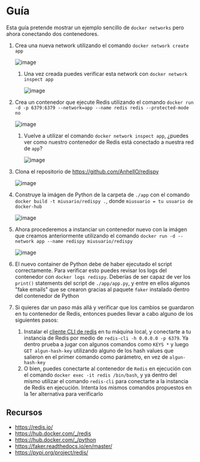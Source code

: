 # Guía

Esta guía pretende mostrar un ejemplo sencillo de `docker networks` pero ahora conectando dos contenedores.

1. Crea una nueva network utilizando el comando `docker network create app`
   
   ![image](https://user-images.githubusercontent.com/71090472/172039674-e23f7bca-f18c-4674-80ca-39e9e2397282.png)
   
   1. Una vez creada puedes verificar esta network con `docker network inspect app`

      ![image](https://user-images.githubusercontent.com/71090472/172039681-4f3fd9b4-5e47-4577-9e8c-06c3ef354807.png)

2. Crea un contenedor que ejecute Redis utilizando el comando `docker run -d -p 6379:6379 --network=app --name redis redis --protected-mode no`
   
   ![image](https://user-images.githubusercontent.com/71090472/172039769-58ba0784-0e10-4270-81df-ed1ff3a2eb6a.png)
   
   1. Vuelve a utilizar el comando `docker network inspect app`, ¿puedes ver como nuestro contenedor de Redis está conectado a nuestra red de `app`?

      ![image](https://user-images.githubusercontent.com/71090472/172039807-fae951a2-6b7d-4b4d-9bd3-ecf3ca31f725.png)

3. Clona el repositorio de <https://github.com/AnhellO/redispy>

   ![image](https://user-images.githubusercontent.com/71090472/172039863-66d5ba04-dd43-47f1-980c-f398a2b984cf.png)

4. Construye la imágen de Python de la carpeta de `./app` con el comando `docker build -t miusario/redispy .`, donde `miusuario = tu usuario de docker-hub`

   ![image](https://user-images.githubusercontent.com/71090472/172039949-aa9708fc-eeb6-44f6-9bab-dbf261584606.png)

5. Ahora procederemos a instanciar un contenedor nuevo con la imágen que creamos anteriormente utilizando el comando `docker run -d --network app --name redispy miusuario/redispy`

   ![image](https://user-images.githubusercontent.com/71090472/172040012-1d0345df-b9f1-4416-8d62-a1ad465fd54a.png)

6. El nuevo container de Python debe de haber ejecutado el script correctamente. Para verificar esto puedes revisar los logs del contenedor con `docker logs redispy`. Deberías de ser capaz de ver los `print()` statements del script de `./app/app.py`, y entre en ellos algunos "fake emails" que se crearon gracias al paquete `faker` instalado dentro del contenedor de Python



7. Si quieres dar un paso más allá y verificar que los cambios se guardaron en tu contenedor de Redis, entonces puedes llevar a cabo alguno de los siguientes pasos:
   1. Instalar el [cliente CLI de redis](https://redis.io/topics/rediscli) en tu máquina local, y conectarte a tu instancia de Redis por medio de `redis-cli -h 0.0.0.0 -p 6379`. Ya dentro prueba a jugar con algunos comandos como `KEYS *` y luego `GET algun-hash-key` utilizando alguno de los hash values que salieron en el primer comando como parámetro, en vez de `algun-hash-key`
   2. O bien, puedes conectarte al contenedor de `Redis` en ejecución con el comando `docker exec -it redis /bin/bash`, y ya dentro del mismo utilizar el comando `redis-cli` para conectarte a la instancia de Redis en ejecución. Intenta los mismos comandos propuestos en la 1er alternativa para verificarlo

## Recursos

- <https://redis.io/>
- <https://hub.docker.com/_/redis>
- <https://hub.docker.com/_/python>
- <https://faker.readthedocs.io/en/master/>
- <https://pypi.org/project/redis/>
